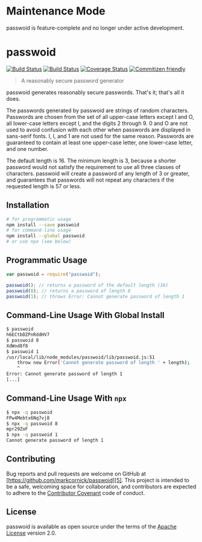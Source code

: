 # Maintenance Mode

passwoid is feature-complete and no longer under active development.

# passwoid

[![Build Status][10]][11] [![Build Status][1]][3]
[![Coverage Status][2]][4] [![Commitizen friendly][8]][9]

> A reasonably secure password generator

passwoid generates reasonably secure passwords. That's it; that's all it does.

The passwords generated by passwoid are strings of random characters. Passwords
are chosen from the set of all upper-case letters except I and O, all lower-case
letters except l, and the digits 2 through 9. 0 and O are not used to avoid
confusion with each other when passwords are displayed in sans-serif fonts. I,
l, and 1 are not used for the same reason. Passwords are guaranteed to contain
at least one upper-case letter, one lower-case letter, and one number.

The default length is 16. The minimum length is 3, because a shorter password
would not satisfy the requirement to use all three classes of characters.
passwoid will create a password of any length of 3 or greater, and guarantees
that passwords will not repeat any characters if the requested length is 57 or
less.

## Installation

```bash
# for programmatic usage
npm install --save passwoid
# for command-line usage
npm install --global passwoid
# or use npx (see below)
```

## Programmatic Usage

```js
var passwoid = require("passwoid");

passwoid(); // returns a password of the default length (16)
passwoid(8); // returns a password of length 8
passwoid(1); // throws Error: Cannot generate password of length 1
```

## Command-Line Usage With Global Install

```bash
$ passwoid
h6ECtbDZPnRddHV7
$ passwoid 8
XdWod8f8
$ passwoid 1
/usr/local/lib/node_modules/passwoid/lib/passwoid.js:51
    throw new Error('Cannot generate password of length ' + length);
    ^
Error: Cannot generate password of length 1
[...]
```

## Command-Line Usage With `npx`

```bash
$ npx -q passwoid
FPw4Mebtx6Nq7vj8
$ npx -q passwoid 8
mpr29ZoF
$ npx -q passwoid 1
Cannot generate password of length 1
```

## Contributing

Bug reports and pull requests are welcome on GitHub at
[https://github.com/markcornick/passwoid][5]. This project is intended to be a
safe, welcoming space for collaboration, and contributors are expected to adhere
to the [Contributor Covenant][6] code of conduct.

## License

passwoid is available as open source under the terms of the [Apache License][7]
version 2.0.

[1]: https://travis-ci.org/markcornick/passwoid.svg
[2]: https://coveralls.io/repos/github/markcornick/passwoid/badge.svg?branch=master
[3]: https://travis-ci.org/markcornick/passwoid
[4]: https://coveralls.io/github/markcornick/passwoid?branch=master
[5]: https://github.com/markcornick/passwoid
[6]: http://contributor-covenant.org
[7]: http://www.apache.org/licenses/LICENSE-2.0
[8]: https://img.shields.io/badge/commitizen-friendly-brightgreen.svg
[9]: https://commitizen.github.io/cz-cli/
[10]: https://img.shields.io/npm/v/passwoid.svg
[11]: https://www.npmjs.com/package/passwoid
